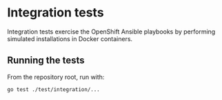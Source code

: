 # Integration tests

Integration tests exercise the OpenShift Ansible playbooks by performing
simulated installations in Docker containers.

## Running the tests

From the repository root, run with:

```
go test ./test/integration/...
```
